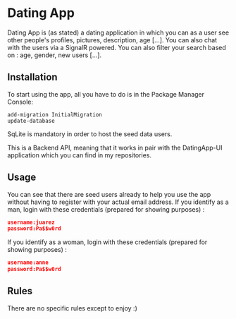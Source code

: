 # Dating App

Dating App is (as stated) a dating application in which you can as a user see other people's profiles, pictures, description, age [...]. You can also chat with the users via a SignalR powered.
You can also filter your search based on : age, gender, new users [...].

## Installation
To start using the app, all you have to do is in the Package Manager Console:

```
add-migration InitialMigration
update-database
```

SqLite is mandatory in order to host the seed data users. 

This is a Backend API, meaning that it works in pair with the DatingApp-UI application which you can find in my repositories.

## Usage

You can see that there are seed users already to help you use the app without having to register with your actual email address.
If you identify as a man, login with these credentials (prepared for showing purposes) : 

```json
username:juarez
password:Pa$$w0rd
```

If you identify as a woman, login with these credentials (prepared for showing purposes) : 

```json
username:anne
password:Pa$$w0rd
```

## Rules

There are no specific rules except to enjoy :) 



